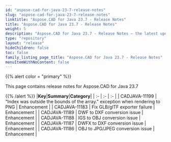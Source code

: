 ```yaml
---
id: "aspose-cad-for-java-23-7-release-notes"
slug: "aspose-cad-for-java-23-7-release-notes"
linktitle: "Aspose.CAD for Java 23.7 - Release Notes"
title: "Aspose.CAD for Java 23.7 - Release Notes"
weight: 5
description: "Aspose.CAD for Java 23.7 - Release Notes – the latest updates and fixes."
type: "repository"
layout: "release"
hideChildren: false
toc: false
family_listing_page_title: "Aspose.CAD for Java 23.7 - Release Notes"
menuItemWithNoContent: false
---
```


{{% alert color = "primary" %}}

This page contains release notes for Aspose.CAD for Java 23.7

{{% /alert %}}
|**Key**|**Summary**|**Category**|
| :- | :- | :- |
| CADJAVA-11199 | "Index was outside the bounds of the array." exception when rendering to PNG | Enhancement |
| CADJAVA-11183 | Fix GLB/glTF exporter failure | Enhancement |
| CADJAVA-11189 | DWF to DXF conversion issue | Enhancement |
| CADJAVA-11188 | IGS to OBJ conversion issue  | Enhancement |
| CADJAVA-11187 | DWFX to DXF conversion issue | Enhancement |
| CADJAVA-11186 | OBJ to JPG/JPEG conversion issue | Enhancement |
